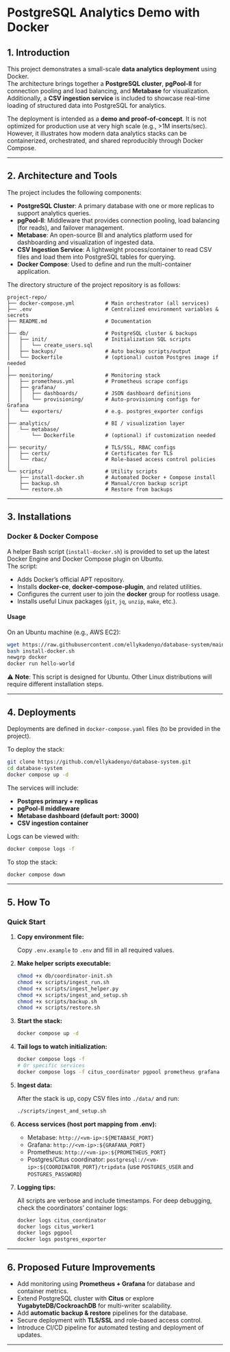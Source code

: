 # PostgreSQL Analytics Demo with Docker

## 1. Introduction
This project demonstrates a small-scale **data analytics deployment** using Docker.  
The architecture brings together a **PostgreSQL cluster**, **pgPool-II** for connection pooling and load balancing, and **Metabase** for visualization.  
Additionally, a **CSV ingestion service** is included to showcase real-time loading of structured data into PostgreSQL for analytics.  

The deployment is intended as a **demo and proof-of-concept**. It is not optimized for production use at very high scale (e.g., >1M inserts/sec). However, it illustrates how modern data analytics stacks can be containerized, orchestrated, and shared reproducibly through Docker Compose.

---

## 2. Architecture and Tools
The project includes the following components:
- **PostgreSQL Cluster**: A primary database with one or more replicas to support analytics queries.
- **pgPool-II**: Middleware that provides connection pooling, load balancing (for reads), and failover management.
- **Metabase**: An open-source BI and analytics platform used for dashboarding and visualization of ingested data.
- **CSV Ingestion Service**: A lightweight process/container to read CSV files and load them into PostgreSQL tables for querying.
- **Docker Compose**: Used to define and run the multi-container application.

The directory structure of the project repository is as follows:
```
project-repo/
├── docker-compose.yml          # Main orchestrator (all services)
├── .env                        # Centralized environment variables & secrets
├── README.md                   # Documentation
│
├── db/                         # PostgreSQL cluster & backups
│   ├── init/                   # Initialization SQL scripts
│   │   └── create_users.sql
│   ├── backups/                # Auto backup scripts/output
│   └── Dockerfile              # (optional) custom Postgres image if needed
│
├── monitoring/                 # Monitoring stack
│   ├── prometheus.yml          # Prometheus scrape configs
│   ├── grafana/
│   │   ├── dashboards/         # JSON dashboard definitions
│   │   └── provisioning/       # Auto-provisioning configs for Grafana
│   └── exporters/              # e.g. postgres_exporter configs
│
├── analytics/                  # BI / visualization layer
│   └── metabase/
│       └── Dockerfile          # (optional) if customization needed
│
├── security/                   # TLS/SSL, RBAC configs
│   ├── certs/                  # Certificates for TLS
│   └── rbac/                   # Role-based access control policies
│
└── scripts/                    # Utility scripts
    ├── install-docker.sh       # Automated Docker + Compose install
    ├── backup.sh               # Manual/cron backup script
    └── restore.sh              # Restore from backups
```

---

## 3. Installations
### Docker & Docker Compose
A helper Bash script (`install-docker.sh`) is provided to set up the latest Docker Engine and Docker Compose plugin on Ubuntu.  
The script:
- Adds Docker’s official APT repository.  
- Installs **docker-ce**, **docker-compose-plugin**, and related utilities.  
- Configures the current user to join the **docker** group for rootless usage.  
- Installs useful Linux packages (`git`, `jq`, `unzip`, `make`, etc.).  

#### Usage
On an Ubuntu machine (e.g., AWS EC2):
```bash
wget https://raw.githubusercontent.com/ellykadenyo/database-system/main/scripts/install-docker.sh
bash install-docker.sh
newgrp docker
docker run hello-world
```

⚠️ **Note**: This script is designed for Ubuntu. Other Linux distributions will require different installation steps.

---

## 4. Deployments
Deployments are defined in `docker-compose.yaml` files (to be provided in the project).  

To deploy the stack:
```bash
git clone https://github.com/ellykadenyo/database-system.git
cd database-system
docker compose up -d
```

The services will include:
- **Postgres primary + replicas**
- **pgPool-II middleware**
- **Metabase dashboard (default port: 3000)**
- **CSV ingestion container**

Logs can be viewed with:
```bash
docker compose logs -f
```

To stop the stack:
```bash
docker compose down
```

---

## 5. How To

### Quick Start

1. **Copy environment file:**
   
   Copy `.env.example` to `.env` and fill in all required values.

2. **Make helper scripts executable:**
   
   ```bash
   chmod +x db/coordinator-init.sh
   chmod +x scripts/ingest_run.sh
   chmod +x scripts/ingest_helper.py
   chmod +x scripts/ingest_and_setup.sh
   chmod +x scripts/backup.sh
   chmod +x scripts/restore.sh
   ```

3. **Start the stack:**
   
   ```bash
   docker compose up -d
   ```

4. **Tail logs to watch initialization:**
   
   ```bash
   docker compose logs -f
   # Or specific services
   docker compose logs -f citus_coordinator pgpool prometheus grafana metabase
   ```

5. **Ingest data:**
   
   After the stack is up, copy CSV files into `./data/` and run:
   
   ```bash
   ./scripts/ingest_and_setup.sh
   ```

6. **Access services (host port mapping from .env):**
   
   - Metabase:   `http://<vm-ip>:${METABASE_PORT}`
   - Grafana:    `http://<vm-ip>:${GRAFANA_PORT}`
   - Prometheus: `http://<vm-ip>:${PROMETHEUS_PORT}`
   - Postgres/Citus coordinator: `postgresql://<vm-ip>:${COORDINATOR_PORT}/tripdata` (use `POSTGRES_USER` and `POSTGRES_PASSWORD`)

7. **Logging tips:**
   
   All scripts are verbose and include timestamps. For deep debugging, check the coordinators’ container logs:
   
   ```bash
   docker logs citus_coordinator
   docker logs citus_worker1
   docker logs pgpool
   docker logs postgres_exporter
   ```

---

## 6. Proposed Future Improvements
- Add monitoring using **Prometheus + Grafana** for database and container metrics.  
- Extend PostgreSQL cluster with **Citus** or explore **YugabyteDB/CockroachDB** for multi-writer scalability.  
- Add **automatic backup & restore** pipelines for the database.  
- Secure deployment with **TLS/SSL** and role-based access control.  
- Introduce CI/CD pipeline for automated testing and deployment of updates.  

---
